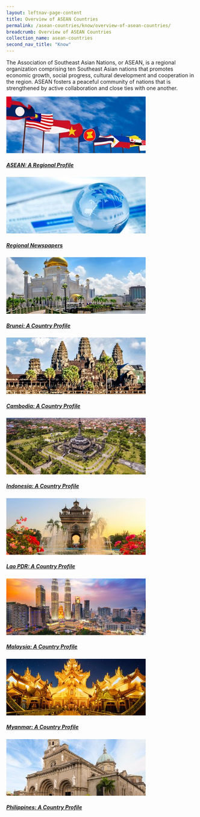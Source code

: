```yaml
---
layout: leftnav-page-content
title: Overview of ASEAN Countries
permalink: /asean-countries/know/overview-of-asean-countries/
breadcrumb: Overview of ASEAN Countries
collection_name: asean-countries
second_nav_title: "Know"
---
```

The Association of Southeast Asian Nations, or ASEAN, is a regional organization comprising ten Southeast Asian nations that promotes economic growth, social progress, cultural development and cooperation in the region. ASEAN fosters a peaceful community of nations that is strengthened by active collaboration and close ties with one another.

<div>
	<div class="row is-multiline">
		<div class="col is-one-third-desktop is-one-third-tablet">
			<a href="/asean/know/overview/asean-a-regional-profile/" class="project-link">
				<img src="/images/asean-countries/ASEAN-main-page-banner-370x150.jpg" alt="ASEAN - A Regional Profile" class="project-image">
			<div class="project-card">
				<div class="project-title margin--bottom--xs">
					<h5><b>ASEAN: A Regional Profile</b></h5>
				</div>
			</div>
			</a>
		</div>
		<div class="col is-one-third-desktop is-one-third-tablet">
			<a href="/asean/know/overview/regional-newspapers/" class="project-link">
				<img src="/images/asean-countries/Regional-Newspapers-1-370x150.jpg" alt="Regional Newspapers" class="project-image">
			<div class="project-card">
				<div class="project-title margin--bottom--xs">
					<h5><b>Regional Newspapers</b></h5>
				</div>
			</div>
			</a>
		</div>
		<div class="col is-one-third-desktop is-one-third-tablet">
			<a href="/asean/know/overview/brunei-a-country-profile/" class="project-link">
				<img src="/images/asean-countries/Brunei-Snapshot-370x150.jpg" alt="Brunei: A Country Profile" class="project-image">
			<div class="project-card">
				<div class="project-title margin--bottom--xs">
					<h5><b>Brunei: A Country Profile</b></h5>
				</div>
			</div>
			</a>
		</div>
	</div>
</div>

<p><p>

<div>
	<div class="row is-multiline">
		<div class="col is-one-third-desktop is-one-third-tablet">
			<a href="/asean/know/cambodia-country-profile/" class="project-link">
				<img src="/images/asean-countries/Cambodia-Profile-370x150.jpg" alt="Cambodia - A Country Profile" class="project-image">
			<div class="project-card">
				<div class="project-title margin--bottom--xs">
					<h5><b>Cambodia: A Country Profile</b></h5>
				</div>
			</div>
			</a>
		</div>
		<div class="col is-one-third-desktop is-one-third-tablet">
			<a href="/asean/know/indonesia-country-profile/" class="project-link">
				<img src="/images/asean-countries/Indonesia-Snapshot-370x150.jpg" alt="Indonesia - A Country Profile" class="project-image">
			<div class="project-card">
				<div class="project-title margin--bottom--xs">
					<h5><b>Indonesia: A Country Profile</b></h5>
				</div>
			</div>
			</a>
		</div>
		<div class="col is-one-third-desktop is-one-third-tablet">
			<a href="/asean/know/overview/lao-a-country-profile/" class="project-link">
				<img src="/images/asean-countries/Laos-Snapshot-370x150.jpg" alt="Lao PDR: A Country Profile" class="project-image">
			<div class="project-card">
				<div class="project-title margin--bottom--xs">
					<h5><b>Lao PDR: A Country Profile</b></h5>
				</div>
			</div>
			</a>
		</div>
	</div>
</div>

<p><p>

<div>
	<div class="row is-multiline">
		<div class="col is-one-third-desktop is-one-third-tablet">
			<a href="/asean/know/malaysia-country-profile/" class="project-link">
				<img src="/images/asean-countries/Malaysia-Snapshot-370x150.jpg" alt="Malaysia - A Country Profile" class="project-image">
			<div class="project-card">
				<div class="project-title margin--bottom--xs">
					<h5><b>Malaysia: A Country Profile</b></h5>
				</div>
			</div>
			</a>
		</div>
		<div class="col is-one-third-desktop is-one-third-tablet">
			<a href="/asean/know/myanmar-country-profile/" class="project-link">
				<img src="/images/asean-countries/Myanmar-Profile-370x150.jpg" alt="Myanmar - A Country Profile" class="project-image">
			<div class="project-card">
				<div class="project-title margin--bottom--xs">
					<h5><b>Myanmar: A Country Profile</b></h5>
				</div>
			</div>
			</a>
		</div>
		<div class="col is-one-third-desktop is-one-third-tablet">
			<a href="/asean/know/overview/philippines-a-country-profile/" class="project-link">
				<img src="/images/asean-countries/Philippines-Snapshot-370x150.jpg" alt="Philippines: A Country Profile" class="project-image">
			<div class="project-card">
				<div class="project-title margin--bottom--xs">
					<h5><b>Philippines: A Country Profile</b></h5>
				</div>
			</div>
			</a>
		</div>
	</div>
</div>